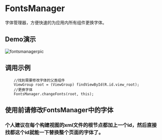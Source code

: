 # FontsManager
字体管理器，方便快速的为应用内所有组件更换字体。

## Demo演示
![fontsmanagerpic](https://github.com/GcsSloop/AndroidFontsManager/blob/master/Pic/fontsmanagerdemo.gif)

## 调用示例
        //找到需要修改字体的父类组件
		ViewGroup root = (ViewGroup) findViewById(R.id.view_root);
        //更换字体
		FontsManager.changeFonts(root, this); 

## 使用前请修改FontsManager中的字体

### 个人建议在每个构建视图的xml文件的根节点都加上一个id，然后直接找都这个id就能一下替换整个页面的字体了。
